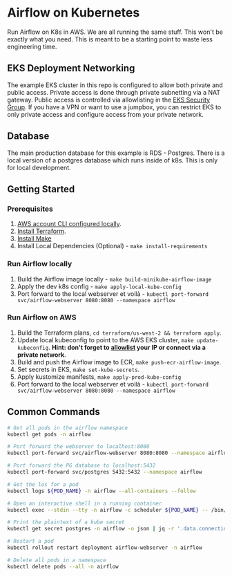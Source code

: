 # Airflow on Kubernetes

Run Airflow on K8s in AWS. We are all running the same stuff. This won't be exactly what you need. This is meant to be a starting point to waste less engineering time.

## EKS Deployment Networking

The example EKS cluster in this repo is configured to allow both private and public access. Private access is done through private subnetting via a NAT gateway. Public access is controlled via allowlisting in the [EKS Security Group](./terraform/modules/airflow/variables.tf#L23). If you have a VPN or want to use a jumpbox, you can restrict EKS to only private access and configure access from your private network.

## Database

The main production database for this example is RDS - Postgres. There is a local version of a postgres database which runs inside of k8s. This is only for local development.

## Getting Started

### Prerequisites

1. [AWS account CLI configured locally](https://docs.aws.amazon.com/cli/latest/userguide/cli-chap-configure.html).
2. [Install Terraform](https://developer.hashicorp.com/terraform/tutorials/aws-get-started/install-cli).
3. [Install Make](https://formulae.brew.sh/formula/make)
4. Install Local Dependencies (Optional) - `make install-requirements`

### Run Airflow locally

1. Build the Airflow image locally - `make build-minikube-airflow-image`
2. Apply the dev k8s config - `make apply-local-kube-config`
3. Port forward to the local webserver et voilà - `kubectl port-forward svc/airflow-webserver 8080:8080 --namespace airflow`

### Run Airflow on AWS

1. Build the Terraform plans, `cd terraform/us-west-2 && terraform apply`.
2. Update local kubeconfig to point to the AWS EKS cluster, `make update-kubeconfig`. __Hint: don't forget to [allowlist](./terraform/modules/k8s/variables.tf#L23) your IP or connect via a private network__.
3. Build and push the Airflow image to ECR, `make push-ecr-airflow-image`.
4. Set secrets in EKS, `make set-kube-secrets`.
5. Apply kustomize manifests, `make apply-prod-kube-config`
6. Port forward to the local webserver et voilà - `kubectl port-forward svc/airflow-webserver 8080:8080 --namespace airflow`

## Common Commands

```bash
# Get all pods in the airflow namespace
kubectl get pods -n airflow

# Port forward the webserver to localhost:8080
kubectl port-forward svc/airflow-webserver 8080:8080 --namespace airflow

# Port forward the PG database to localhost:5432
kubectl port-forward svc/postgres 5432:5432 --namespace airflow

# Get the los for a pod
kubectl logs ${POD_NAME} -n airflow --all-containers --follow

# Open an interactive shell in a running container
kubectl exec --stdin --tty -n airflow -c scheduler ${POD_NAME} -- /bin/sh

# Print the plaintext of a kube secret
kubectl get secret postgres -n airflow -o json | jq -r '.data.connection' | base64 --decode

# Restart a pod
kubectl rollout restart deployment airflow-webserver -n airflow

# Delete all pods in a namespace
kubectl delete pods --all -n airflow
```
